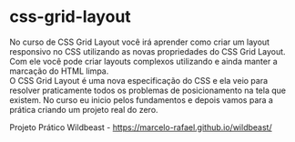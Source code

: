 # css-grid-layout
No curso de CSS Grid Layout você irá aprender como criar um layout responsivo no CSS utilizando as novas propriedades do CSS Grid Layout.
Com ele você pode criar layouts complexos utilizando e ainda manter a marcação do HTML limpa.  
O CSS Grid Layout é uma nova especificação do CSS e ela veio para resolver praticamente todos os problemas de posicionamento 
na tela que existem. No curso eu inicio pelos fundamentos e depois vamos para a prática criando um projeto real do zero.


Projeto Prático Wildbeast - https://marcelo-rafael.github.io/wildbeast/
